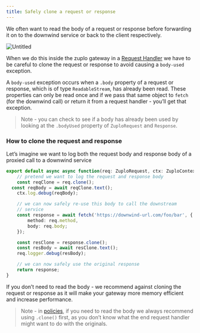 ```yaml
---
title: Safely clone a request or response
---
```


We often want to read the body of a request or response before forwarding it on
to the downwind service or back to the client respectively.

![Untitled](/media/guides/Untitled.png)

When we do this inside the zuplo gateway in a
[Request Handler](https://www.notion.so/The-Request-Handler-fedb704e544d4c9b8247457b514c6294)
we have to be careful to clone the request or response to avoid causing a
`body-used` exception.

A `body-used` exception occurs when a `.body` property of a request or response,
which is of type `ReadableStream`, has already been read. These properties can
only be read once and if we pass that same object to `fetch` (for the downwind
call) or return it from a request handler - you’ll get that exception.

> Note - you can check to see if a body has already been used by looking at the
> `.bodyUsed` property of `ZuploRequest` and `Response`.

### How to clone the request and response

Let’s imagine we want to log both the request body and response body of a
proxied call to a downwind service

```ts
export default async async function(req: ZuploRequest, ctx: ZuploContext) {
	// pretend we want to log the request and response body
	const reqClone = req.clone();
  const reqBody = await reqClone.text();
	ctx.log.debug(reqBody);

	// we can now safely re-use this body to call the downstream
	// service
	const response = await fetch('https://downwind-url.com/foo/bar', {
		method: req.method,
		body: req.body;
	});

	const resClone = response.clone();
	const resBody = await resClone.text();
	req.logger.debug(resBody);

	// we can now safely use the original response
	return response;
}
```

If you don’t need to read the body - we recommend against cloning the request or
response as it will make your gateway more memory efficient and increase
performance.

> Note - in [policies](/policies), if you need to read the body we always
> recommend using `.clone()` first, as you don’t know what the end request
> handler might want to do with the originals.
